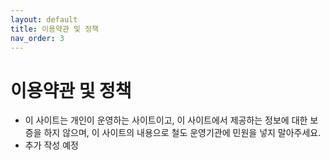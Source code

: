 ```yaml
---
layout: default
title: 이용약관 및 정책
nav_order: 3
---
```


# 이용약관 및 정책
- 이 사이트는 개인이 운영하는 사이트이고, 이 사이트에서 제공하는 정보에 대한 보증을 하지 않으며, 이 사이트의 내용으로 철도 운영기관에 민원을 넣지 말아주세요.
- 추가 작성 예정